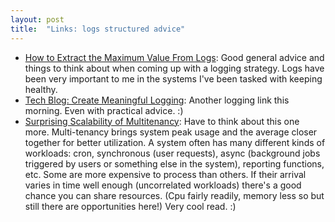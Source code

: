 ```yaml
---
layout: post
title:  "Links: logs structured advice"
---
```


* [How to Extract the Maximum Value From Logs](https://hackernoon.com/how-to-extract-the-maximum-value-from-logs?ck_subscriber_id=185275687): Good general advice and things to think about when coming up with a logging strategy. Logs have been very important to me in the systems I've been tasked with keeping healthy.
* [Tech Blog: Create Meaningful Logging](https://medium.com/@andrian.gandawida/tech-blog-create-meaningful-logging-555265bac1fb): Another logging link this morning. Even with practical advice. :)
* [Surprising Scalability of Multitenancy](https://brooker.co.za/blog/2023/03/23/economics.html): Have to think about this one more. Multi-tenancy brings system peak usage and the average closer together for better utilization. A system often has many different kinds of workloads: cron, synchronous (user requests), async (background jobs triggered by users or something else in the system), reporting functions, etc. Some are more expensive to process than others. If their arrival varies in time well enough (uncorrelated workloads) there's a good chance you can share resources. (Cpu fairly readily, memory less so but still there are opportunities here!) Very cool read. :)